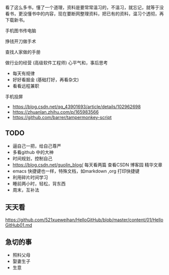 看了这么多书，懂了一个道理，资料是要常常温习的，不温习，就忘记，就等于没看书，更没懂书中的内容，现在要断网整理资料，把已有的资料，温习个透彻，再下载新书。


手机图书传电脑


挣钱开刀做手术


查找人家做的手册

做行业的经营 (高级软件工程师)
心平气和，事后思考
- 每天有规律
- 好好看掘金 (基础打好，再看杂文)
- 看看远程兼职


手机投屏
- https://blog.csdn.net/qq_43901693/article/details/102962698
- https://zhuanlan.zhihu.com/p/165983566
- https://github.com/barrer/tampermonkey-script


## TODO
- 逼自己一把，给自己尊严
- 多看github 中的大神
- 时间规划，控制自己
- https://blog.csdn.net/guolin_blog/  每天看两篇  查看CSDN 博客园 精华文章
- emacs 快捷键也一样，特殊文档，如markdown ,org 打印快捷键
- 利用碎片时间学习
- 睡前两小时，轻松，背东西
- 周末，互补法

## 天天看 
https://github.com/521xueweihan/HelloGitHub/blob/master/content/01/HelloGitHub01.md

## 急切的事
- 照料父母
- 娶妻生子
- 生意
